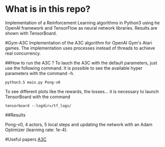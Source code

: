 # What is in this repo?
Implementation of a Reinforcement Learning algorithms in Python3 using he OpenAI framework and TensorFlow as neural network libraries. Results are shown with TensorBoard.

#Gym-A3C
Implementation of the A3C algorithm for OpenAI Gym's Atari games. The implementation uses processes instead of threads to achieve real concurrency. 

##How to run the A3C ?
To lauch the A3C with the default parameters, just use the following command. It is possible to see the available hyper parameters with the command -h.
```
python3.5 main.py Pong-v0
```
To see different plots like the rewards, the losses... it is necessary to launch TensorBoard with the command
```
tensorboard --logdir=/tf_logs/
```

##Results

Pong-v0, 4 actors, 5 local steps and updating the network with an Adam Optimizer (learning rate: 1e-4).

#Useful papers
[A3C](https://arxiv.org/abs/1602.01783)
